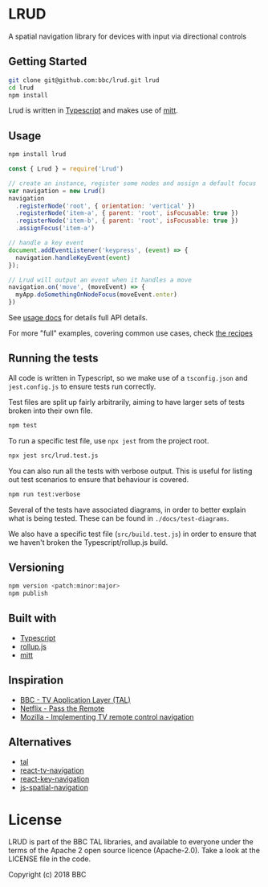 # LRUD

A spatial navigation library for devices with input via directional controls

## Getting Started

```bash
git clone git@github.com:bbc/lrud.git lrud
cd lrud
npm install
```

Lrud is written in [Typescript](https://www.typescriptlang.org/) and makes use of [mitt](https://github.com/developit/mitt).

## Usage

```bash
npm install lrud
```

```js
const { Lrud } = require('Lrud')

// create an instance, register some nodes and assign a default focus
var navigation = new Lrud()
navigation
  .registerNode('root', { orientation: 'vertical' })
  .registerNode('item-a', { parent: 'root', isFocusable: true })
  .registerNode('item-b', { parent: 'root', isFocusable: true })
  .assignFocus('item-a')

// handle a key event
document.addEventListener('keypress', (event) => {
  navigation.handleKeyEvent(event)
});

// Lrud will output an event when it handles a move
navigation.on('move', (moveEvent) => {
  myApp.doSomethingOnNodeFocus(moveEvent.enter)
})
```

See [usage docs](./docs/usage.md) for details full API details.

For more "full" examples, covering common use cases, check [the recipes](./docs/recipes.md)

## Running the tests

All code is written in Typescript, so we make use of a `tsconfig.json` and `jest.config.js` to ensure tests run correctly.

Test files are split up fairly arbitrarily, aiming to have larger sets of tests broken into their own file. 

```bash
npm test
```

To run a specific test file, use `npx jest` from the project root.

```bash
npx jest src/lrud.test.js
```

You can also run all the tests with verbose output. This is useful for listing out test scenarios to ensure that behaviour is covered.

```bash
npm run test:verbose
```

Several of the tests have associated diagrams, in order to better explain what is being tested. These can be found in `./docs/test-diagrams`.

We also have a specific test file (`src/build.test.js`) in order to ensure that we haven't broken the Typescript/rollup.js build.

## Versioning

```bash
npm version <patch:minor:major>
npm publish
```

## Built with

- [Typescript](https://www.typescriptlang.org/)
- [rollup.js](https://rollupjs.org/)
- [mitt](https://github.com/developit/mitt)

## Inspiration

* [BBC - TV Application Layer (TAL)](http://bbc.github.io/tal/widgets/focus-management.html)
* [Netflix - Pass the Remote](https://medium.com/netflix-techblog/pass-the-remote-user-input-on-tv-devices-923f6920c9a8)
* [Mozilla - Implementing TV remote control navigation](https://developer.mozilla.org/en-US/docs/Mozilla/Firefox_OS_for_TV/TV_remote_control_navigation)

## Alternatives

* [tal](https://github.com/bbc/tal)
* [react-tv-navigation](https://github.com/react-tv/react-tv-navigation)
* [react-key-navigation](https://github.com/dead/react-key-navigation)
* [js-spatial-navigation](https://github.com/luke-chang/js-spatial-navigation)

# License


LRUD is part of the BBC TAL libraries, and available to everyone under the terms of the Apache 2 open source licence (Apache-2.0). Take a look at the LICENSE file in the code.

Copyright (c) 2018 BBC

